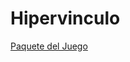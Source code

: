 # Hipervinculo
[Paquete del Juego](https://drive.google.com/file/d/1kceFL1vWH9rg6XzrmZ27ndj5rnnPiQrs/view?usp=sharing)
